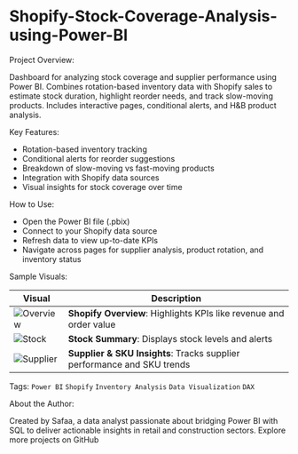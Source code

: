 # Shopify-Stock-Coverage-Analysis-using-Power-BI

Project Overview:

Dashboard for analyzing stock coverage and supplier performance using Power BI.
Combines rotation-based inventory data with Shopify sales to estimate stock duration, highlight reorder needs, and track slow-moving products.
Includes interactive pages, conditional alerts, and H&B product analysis.

Key Features:
- Rotation-based inventory tracking
- Conditional alerts for reorder suggestions
- Breakdown of slow-moving vs fast-moving products
- Integration with Shopify data sources
- Visual insights for stock coverage over time

How to Use:
- Open the Power BI file (.pbix)
- Connect to your Shopify data source
- Refresh data to view up-to-date KPIs
- Navigate across pages for supplier analysis, product rotation, and inventory status

Sample Visuals:

| Visual | Description |
|--------|-------------|
| ![Overview](images/Shopify%20Overview.jpeg) | **Shopify Overview**: Highlights KPIs like revenue and order value |
| ![Stock](images/Stock%20Summary.jpeg) | **Stock Summary**: Displays stock levels and alerts |
| ![Supplier](images/Supplier_SKU_Insights.jpeg) | **Supplier & SKU Insights**: Tracks supplier performance and SKU trends |


Tags: 
`Power BI` `Shopify` `Inventory Analysis` `Data Visualization` `DAX`

About the Author:

Created by Safaa, a data analyst passionate about bridging Power BI with SQL to deliver actionable insights in retail and construction sectors.
Explore more projects on GitHub 
